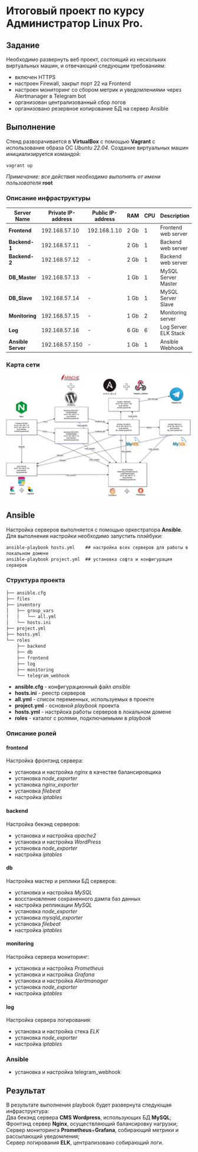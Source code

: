 # Итоговый проект по курсу Администратор Linux Pro.    
## Задание    
Необходимо развернуть веб проект, состоящий из нескольких виртуальных машин, и отвечающий следующим требованиям:    
- включен HTTPS     
- настроен Firewall, закрыт порт 22 на Frontend      
- настроен мониторинг со сбором метрик и уведомлениями через Alertmanager в Telegram bot    
- организован централизованный сбор логов      
- организовано резервное копирование БД на сервер Ansible      

## Выполнение
Стенд разворачивается в **VirtualBox** с помощью **Vagrant** с использование образа ОС _Ubuntu 22.04_. Создание виртуальных машин инициализируется командой:
```shell
vagrant up
```
*Примечание: все действия необходимо выполнять от имени пользователя* **root**    

### Описание инфраструктуры
| Server Name        | Private IP-address | Public IP-address | RAM    | CPU | Description                  |
|--------------------|--------------------|-------------------|--------|-----|------------------------------|
| **Frontend**       | 192.168.57.10      | 192.168.1.10      | 2 Gb   | 1   | Frontend web server          |
| **Backend-1**      | 192.168.57.11      | -                 | 2 Gb   | 1   | Backend web server           |
| **Backend-2**      | 192.168.57.12      | -                 | 2 Gb   | 1   | Backend web server           |
| **DB_Master**      | 192.168.57.13      | -                 | 1 Gb   | 1   | MySQL Server Master          |
| **DB_Slave**       | 192.168.57.14      | -                 | 1 Gb   | 1   | MySQL Server Slave           |
| **Monitoring**     | 192.168.57.15      | -                 | 1 Gb   | 2   | Monitoring server            |
| **Log**            | 192.168.57.16      | -                 | 6 Gb   | 6   | Log Server  ELK Stack        |
| **Ansible Server** | 192.168.57.150     | -                 | 1 Gb   | 1   | Ansible Webhook              |

  
### Карта сети
![alt text](img/project_map.png)      

## Ansible
Настройка серверов выполняется с помощью оркестратора **Ansible**. Для выполнения настройки необходимо запустить плэйбуки:
```shell
ansible-playbook hosts.yml    ## настройка всех серверов для работы в локальном домене
ansible-playbook project.yml  ## установка софта и конфигурация серверов
```
### Структура проекта
```shell
├── ansible.cfg  
├── files  
├── inventory
│   ├── group_vars
│   │   └── all.yml
│   └── hosts.ini
├── project.yml
├── hosts.yml  
└── roles  
    ├── backend  
    ├── db  
    ├── frontend  
    ├── log  
    ├── monitoring  
    └── telegram_webhook 
```
- **ansible.cfg** - конфигурационный файл _ansible_
- **hosts.ini** - реестр серверов
- **all.yml** - список переменных, используемых в проекте
- **project.yml** - основной _playbook_ проекта
- **hosts.yml** - настрйока работы серверов в локальном домене
- **roles** - каталог с ролями, подключаемыми в _playbook_

### Описание ролей
#### frontend
Настройка фронтэнд сервера:
- установка и настройка _nginx_ в качестве балансировщика
- установка _node_exporter_
- установка _nginx_exporter_
- установка _filebeat_
- настройка _iptables_ 
#### backend
Настройка бекэнд серверов:
- установка и настройка _apache2_
- установка и настройка _WordPress_
- установка _node_exporter_
- настройка _iptables_ 
#### db
Настройка мастер и реплики БД серверов: 
- установка и настройка _MySQL_
- восстановление сохраненного дампа баз данных
- настройка репликации _MySQL_
- установка _node_exporter_
- установка _mysqld_exporter_
- установка _filebeat_
- настройка _iptables_ 
#### monitoring
Настройка сервера мониторинг:
- установка и настройка _Prometheus_
- установка и настройка _Grafana_
- установка и настройка _Alertmanager_
- установка _node_exporter_
- настройка _iptables_
#### log
Настройка сервера логирования:
- установка и настройка стека _ELK_
- установка _node_exporter_
- настройка _iptables_
### Ansible
- установка и настройка telegram_webhook    

## Результат
В результате выполнения playbook будет развернута следующая инфраструктура:   
Два бекэнд сервера **CMS Wordpress**, использующих БД **MySQL**;   
Фронтэнд сервер **Nginx**, осуществляющий балансировку нагрузки;   
Сервер мониторинга **Prometheus**+**Grafana**, собирающий метрики и рассылающий уведомления;   
Сервер логирования **ELK**, централизовано собирающий логи.   

